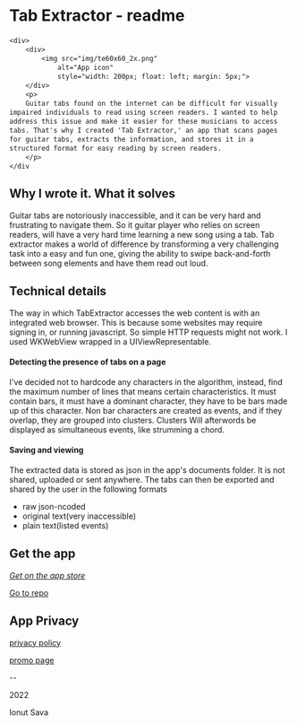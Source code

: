#  Tab Extractor - readme

    <div>
        <div>
            <img src="img/te60x60_2x.png"
                alt="App icon"
                style="width: 200px; float: left; margin: 5px;">
        </div>
        <p>
        Guitar tabs found on the internet can be difficult for visually impaired individuals to read using screen readers. I wanted to help address this issue and make it easier for these musicians to access tabs. That's why I created 'Tab Extractor,' an app that scans pages for guitar tabs, extracts the information, and stores it in a structured format for easy reading by screen readers.
        </p>
    </div



## Why I wrote it. What it solves

Guitar tabs are notoriously inaccessible, and it can be very hard and frustrating to navigate them.
So it guitar player who relies on screen readers, will have a very hard time learning a new song using a tab.
Tab extractor makes a world of difference by transforming a very challenging task into a easy and fun one, giving the ability to swipe back-and-forth between song elements and have them read out loud.



## Technical details

The way in which TabExtractor accesses the web content is with an integrated web browser. 
This is because some websites may require signing in, or running javascript. 
So simple HTTP requests might not work. I used WKWebView wrapped in a UIViewRepresentable.



#### Detecting the presence of tabs on a page

I've decided not to hardcode any characters in the algorithm, instead, find the maximum number of lines that means certain characteristics. It must contain bars, it must have a dominant character, they have to be bars made up of this character.
Non bar characters are created as events, and if they overlap, they are grouped into clusters. Clusters Will afterwords be displayed as simultaneous events, like strumming a chord.

#### Saving and viewing

The extracted data is stored as json in the app's documents folder. It is not shared, uploaded or sent anywhere.
The tabs can then be exported and shared by the user in the following formats
* raw json-ncoded
* original text(very inaccessible)
* plain text(listed events)

## **Get the app**

[_Get on the app store_](https://apps.apple.com/app/tab-extractor/id1614273947)



[Go to repo](https://github.com/ionutsava674/Tab-Extractor)



## **App Privacy**

[privacy policy](privacypolicy.html)

[promo page](presentation.md)

--

2022

Ionut Sava
